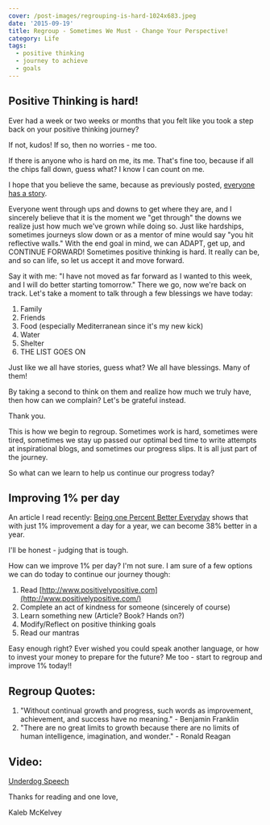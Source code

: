 ```yaml
---
cover: /post-images/regrouping-is-hard-1024x683.jpeg
date: '2015-09-19'
title: Regroup - Sometimes We Must - Change Your Perspective!
category: Life
tags:
  - positive thinking
  - journey to achieve
  - goals
---
```

## Positive Thinking is hard!

Ever had a week or two weeks or months that you felt like you took a step back on your positive thinking journey?

If not, kudos! If so, then no worries - me too.

If there is anyone who is hard on me, its me. That's fine too, because if all the chips fall down, guess what? I know I can count on me.

I hope that you believe the same, because as previously posted, [everyone has a story](https://www.kalebmckelvey.com/everyone-has-a-story-whats-yours-have-conversations-deeper-than-small-talk).

Everyone went through ups and downs to get where they are, and I sincerely believe that it is the moment we "get through" the downs we realize just how much we've grown while doing so. Just like hardships, sometimes journeys slow down or as a mentor of mine would say "you hit reflective walls." With the end goal in mind, we can ADAPT, get up, and CONTINUE FORWARD! Sometimes positive thinking is hard. It really can be, and so can life, so let us accept it and move forward.

Say it with me: "I have not moved as far forward as I wanted to this week, and I will do better starting tomorrow." There we go, now we're back on track. Let's take a moment to talk through a few blessings we have today:

1. Family
2. Friends
3. Food (especially Mediterranean since it's my new kick)
4. Water
5. Shelter
6. THE LIST GOES ON

Just like we all have stories, guess what? We all have blessings. Many of them!

By taking a second to think on them and realize how much we truly have, then how can we complain? Let's be grateful instead.

Thank you.

This is how we begin to regroup. Sometimes work is hard, sometimes were tired, sometimes we stay up passed our optimal bed time to write attempts at inspirational blogs, and sometimes our progress slips. It is all just part of the journey.

So what can we learn to help us continue our progress today?

## Improving 1% per day

An article I read recently: [Being one Percent Better Everyday](http://www.artofmanliness.com/2015/08/10/get-1-better-every-day-the-kaizen-way-to-self-improvement/) shows that with just 1% improvement a day for a year, we can become 38% better in a year.

I'll be honest - judging that is tough.

How can we improve 1% per day? I'm not sure. I am sure of a few options we can do today to continue our journey though:

  1. Read [http://www.positivelypositive.com](http://www.positivelypositive.com/)
  2. Complete an act of kindness for someone (sincerely of course)
  3. Learn something new (Article? Book? Hands on?)
  4. Modify/Reflect on positive thinking goals
  5. Read our mantras

Easy enough right? Ever wished you could speak another language, or how to invest your money to prepare for the future? Me too - start to regroup and improve 1% today!!

## Regroup Quotes:

1. "Without continual growth and progress, such words as improvement, achievement, and success have no meaning." - Benjamin Franklin
2. "There are no great limits to growth because there are no limits of human intelligence, imagination, and wonder." - Ronald Reagan

## Video:
[Underdog Speech](https://www.youtube.com/watch?v=_NWec9atK4c)

Thanks for reading and one love,

Kaleb McKelvey
